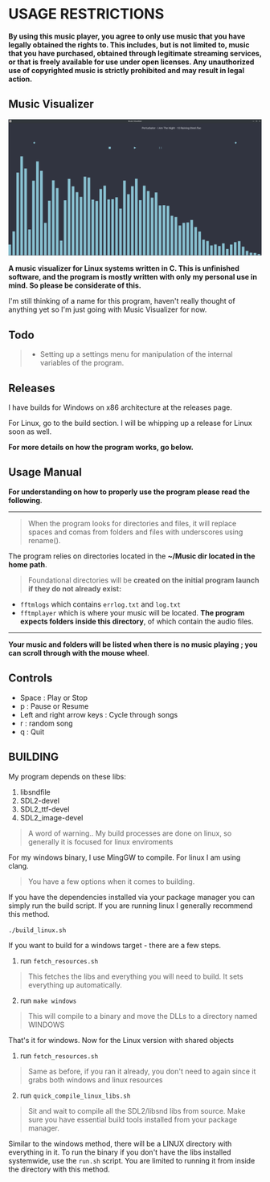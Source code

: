 
# USAGE RESTRICTIONS
 
**By using this music player, you agree to only use music that you have legally obtained the rights to. This includes, but is not limited to, music that you have purchased, obtained through legitimate streaming services, or that is freely available for use under open licenses. Any unauthorized use of copyrighted music is strictly prohibited and may result in legal action.**

## Music Visualizer
![Image](example/example.png)

**A music visualizer for Linux systems written in C. This is unfinished software, and the program is mostly written with only my personal use in mind. So please be considerate of this.**

I'm still thinking of a name for this program, haven't really thought of anything yet so I'm just going with Music Visualizer for now. 

## Todo
> - Setting up a settings menu for manipulation of the internal variables of the program.

## Releases
I have builds for Windows on x86 architecture at the releases page.

For Linux, go to the build section. I will be whipping up a release for Linux soon as well.


**For more details on how the program works, go below.**

## Usage Manual
**For understanding on how to properly use the program please read the following**.

---
> When the program looks for directories and files, it will replace spaces and comas from folders and files with underscores using rename().
 
The program relies on directories located in the **~/Music dir located in the home path**.

> Foundational directories will be **created on the initial program launch if they do not already exist:**
- ```fftmlogs``` which contains ```errlog.txt``` and ```log.txt```
- ```fftmplayer``` which is where your music will be located. **The program expects folders inside this directory**, of which contain the audio files.
---

**Your music and folders will be listed when there is no music playing ; you can scroll through with the mouse wheel**. 

## Controls
- Space : Play or Stop
- p : Pause or Resume
- Left and right arrow keys : Cycle through songs
- r : random song
- q : Quit

## BUILDING

My program depends on these libs:

1. libsndfile
2. SDL2-devel
3. SDL2_ttf-devel
4. SDL2_image-devel


> A word of warning..
My build processes are done on linux, so generally it is focused for linux enviroments

For my windows binary, I use MingGW to compile.
For linux I am using clang.

> You have a few options when it comes to building.

If you have the dependencies installed via your package manager you can simply run the build script. If you are running linux I generally recommend this method.

```./build_linux.sh```

If you want to build for a windows target - there are a few steps.

1. run ```fetch_resources.sh```
> This fetches the libs and everything you will need to build. It sets everything up automatically.
2. run ```make windows```
> This will compile to a binary and move the DLLs to a directory named WINDOWS

That's it for windows. 
Now for the Linux version with shared objects

1. run ```fetch_resources.sh```
> Same as before, if you ran it already, you don't need to again since it grabs both windows and linux resources
2. run ```quick_compile_linux_libs.sh```
> Sit and wait to compile all the SDL2/libsnd libs from source. Make sure you have essential build tools installed from your package manager.

Similar to the windows method, there will be a LINUX directory with everything in it. To run the binary if you don't have the libs installed systemwide, use the ```run.sh``` script. You are limited to running it from inside the directory with this method.















